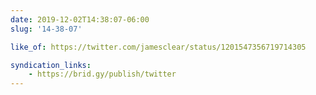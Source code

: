 ```yaml
---
date: 2019-12-02T14:38:07-06:00
slug: '14-38-07'

like_of: https://twitter.com/jamesclear/status/1201547356719714305

syndication_links:
    - https://brid.gy/publish/twitter
---
```


